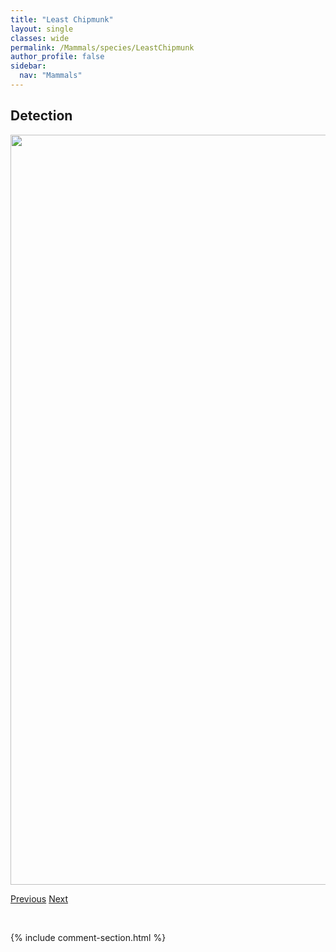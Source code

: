 ```yaml
---
title: "Least Chipmunk"
layout: single
classes: wide
permalink: /Mammals/species/LeastChipmunk
author_profile: false
sidebar:
  nav: "Mammals"
---
```


<h2>Detection</h2>

<a href="https://drive.google.com/uc?export=view&id=1XrbEmYQEOZ_akuUlzwEGesyVx-h40Cdz">
<img src="https://drive.google.com/uc?export=view&id=1XrbEmYQEOZ_akuUlzwEGesyVx-h40Cdz" height = "1200" width = "800">
</a>


<a href="/DevelopmentWebsite/Mammals/species/HoaryMarmot" class="pagination--pager" title="Marmota caligata">Previous</a> <a href="/DevelopmentWebsite/Mammals/species/Marten" class="pagination--pager" title="Martes americana">Next</a>

<p>&nbsp;</p>

{% include comment-section.html %}
